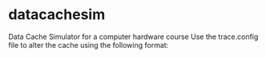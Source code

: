 # datacachesim
Data Cache Simulator for a computer hardware course
Use the trace.config file to alter the cache using the following format:

